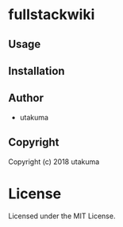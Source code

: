# fullstackwiki



## Usage

## Installation

## Author

* utakuma

## Copyright

Copyright (c) 2018 utakuma

# License

Licensed under the MIT License.

